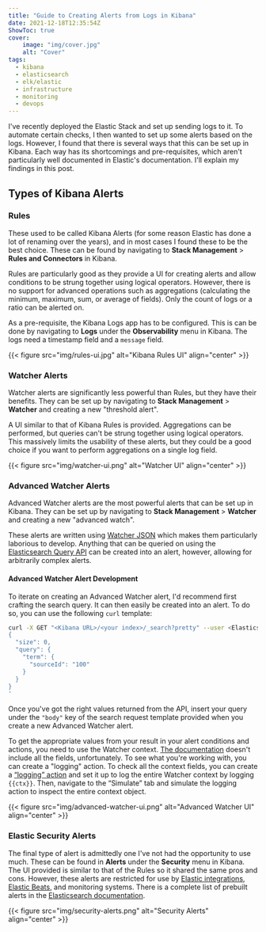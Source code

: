 ```yaml
---
title: "Guide to Creating Alerts from Logs in Kibana"
date: 2021-12-18T12:35:54Z
ShowToc: true
cover:
    image: "img/cover.jpg"
    alt: "Cover"
tags:
  - kibana
  - elasticsearch
  - elk/elastic
  - infrastructure
  - monitoring
  - devops
---
```


I've recently deployed the Elastic Stack and set up sending logs to it. To automate certain checks, I then wanted to set up some alerts based on the logs. However, I found that there is several ways that this can be set up in Kibana. Each way has its shortcomings and pre-requisites, which aren't particularly well documented in Elastic's documentation. I'll explain my findings in this post.

## Types of Kibana Alerts

### Rules

These used to be called Kibana Alerts (for some reason Elastic has done a lot of renaming over the years), and in most cases I found these to be the best choice. These can be found by navigating to **Stack Management** > **Rules and Connectors** in Kibana.

Rules are particularly good as they provide a UI for creating alerts and allow conditions to be strung together using logical operators. However, there is no support for advanced operations such as aggregations (calculating the minimum, maximum, sum, or average of fields). Only the count of logs or a ratio can be alerted on.

As a pre-requisite, the Kibana Logs app has to be configured. This is can be done by navigating to **Logs** under the **Observability** menu in Kibana. The logs need a timestamp field and a `message` field.

{{< figure src="img/rules-ui.jpg" alt="Kibana Rules UI" align="center" >}}

### Watcher Alerts

Watcher alerts are significantly less powerful than Rules, but they have their benefits. They can be set up by navigating to **Stack Management** > **Watcher** and creating a new "threshold alert".

A UI similar to that of Kibana Rules is provided. Aggregations can be performed, but queries can't be strung together using logical operators. This massively limits the usability of these alerts, but they could be a good choice if you want to perform aggregations on a single log field.

{{< figure src="img/watcher-ui.png" alt="Watcher UI" align="center" >}}

### Advanced Watcher Alerts

Advanced Watcher alerts are the most powerful alerts that can be set up in Kibana. They can be set up by navigating to **Stack Management** > **Watcher** and creating a new "advanced watch".

These alerts are written using [Watcher JSON](https://www.elastic.co/guide/en/elasticsearch/reference/current/how-watcher-works.html) which makes them particularly laborious to develop. Anything that can be queried on using the [Elasticsearch Query API](https://www.elastic.co/guide/en/elasticsearch/reference/current/query-dsl-query-string-query.html) can be created into an alert, however, allowing for arbitrarily complex alerts.

#### Advanced Watcher Alert Development

To iterate on creating an Advanced Watcher alert, I'd recommend first crafting the search query. It can then easily be created into an alert. To do so, you can use the following `curl` template:

```bash
curl -X GET "<Kibana URL>/<your index>/_search?pretty" --user <Elasticsearch username>:<Elasticsearch password> -H 'Content-Type: application/json' -d'
{
  "size": 0,
  "query": {
    "term": {
      "sourceId": "100"
    }
  }
}
'
```

Once you've got the right values returned from the API, insert your query under the `"body"` key of the search request template provided when you create a new Advanced Watcher alert.

To get the appropriate values from your result in your alert conditions and actions, you need to use the Watcher context. [The documentation](https://www.elastic.co/guide/en/elasticsearch/painless/current/painless-watcher-condition-context.html) doesn't include all the fields, unfortunately. To see what you're working with, you can create a "logging" action. To check all the context fields, you can create a [“logging” action](https://www.elastic.co/guide/en/elasticsearch/reference/current/actions-logging.html) and set it up to log the entire Watcher context by logging `{{ctx}}`. Then, navigate to the “Simulate” tab and simulate the logging action to inspect the entire context object.

{{< figure src="img/advanced-watcher-ui.png" alt="Advanced Watcher UI" align="center" >}}

### Elastic Security Alerts

The final type of alert is admittedly one I've not had the opportunity to use much. These can be found in **Alerts** under the **Security** menu in Kibana. The UI provided is similar to that of the Rules so it shared the same pros and cons. However, these alerts are restricted for use by [Elastic integrations](https://www.elastic.co/integrations/data-integrations), [Elastic Beats](https://www.elastic.co/beats/), and monitoring systems. There is a complete list of prebuilt alerts in the [Elasticsearch documentation](https://www.elastic.co/guide/en/security/current/prebuilt-rules.html).

{{< figure src="img/security-alerts.png" alt="Security Alerts" align="center" >}}
